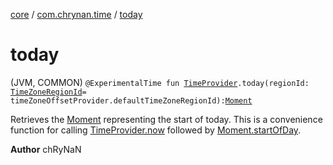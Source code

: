 [core](../index.md) / [com.chrynan.time](index.md) / [today](./today.md)

# today

(JVM, COMMON) `@ExperimentalTime fun `[`TimeProvider`](-time-provider/index.md)`.today(regionId: `[`TimeZoneRegionId`](-time-zone-region-id/index.md)` = timeZoneOffsetProvider.defaultTimeZoneRegionId): `[`Moment`](-moment/index.md)

Retrieves the [Moment](-moment/index.md) representing the start of today. This is a convenience function for calling
[TimeProvider.now](-time-provider/now.md) followed by [Moment.startOfDay](-moment/start-of-day.md).

**Author**
chRyNaN

